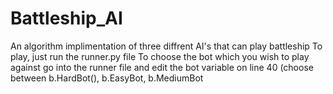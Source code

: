 # Battleship_AI
An algorithm implimentation of three diffrent AI's that can play battleship
To play, just run the runner.py file
To choose the bot which you wish to play against go into the runner file and edit the bot variable on line 40 (choose between b.HardBot(), b.EasyBot, b.MediumBot

